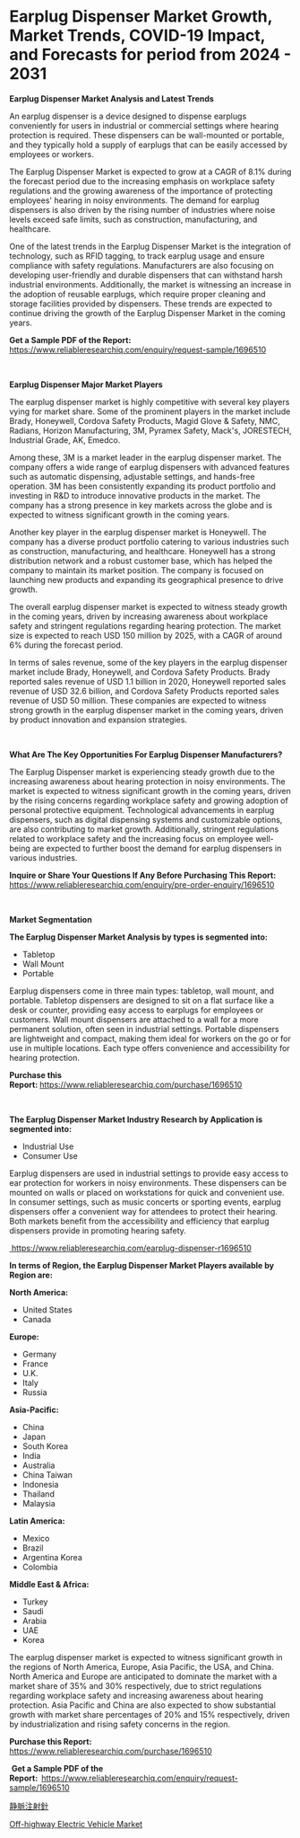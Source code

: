 <p><h1>Earplug Dispenser Market Growth, Market Trends, COVID-19 Impact, and Forecasts for period from 2024 - 2031</h1></p><p><strong>Earplug Dispenser Market Analysis and Latest Trends</strong></p>
<p><p>An earplug dispenser is a device designed to dispense earplugs conveniently for users in industrial or commercial settings where hearing protection is required. These dispensers can be wall-mounted or portable, and they typically hold a supply of earplugs that can be easily accessed by employees or workers.</p><p>The Earplug Dispenser Market is expected to grow at a CAGR of 8.1% during the forecast period due to the increasing emphasis on workplace safety regulations and the growing awareness of the importance of protecting employees' hearing in noisy environments. The demand for earplug dispensers is also driven by the rising number of industries where noise levels exceed safe limits, such as construction, manufacturing, and healthcare.</p><p>One of the latest trends in the Earplug Dispenser Market is the integration of technology, such as RFID tagging, to track earplug usage and ensure compliance with safety regulations. Manufacturers are also focusing on developing user-friendly and durable dispensers that can withstand harsh industrial environments. Additionally, the market is witnessing an increase in the adoption of reusable earplugs, which require proper cleaning and storage facilities provided by dispensers. These trends are expected to continue driving the growth of the Earplug Dispenser Market in the coming years.</p></p>
<p><strong>Get a Sample PDF of the Report:&nbsp;</strong> <a href="https://www.reliableresearchiq.com/enquiry/request-sample/1696510">https://www.reliableresearchiq.com/enquiry/request-sample/1696510</a></p>
<p>&nbsp;</p>
<p><strong>Earplug Dispenser Major Market Players</strong></p>
<p><p>The earplug dispenser market is highly competitive with several key players vying for market share. Some of the prominent players in the market include Brady, Honeywell, Cordova Safety Products, Magid Glove & Safety, NMC, Radians, Horizon Manufacturing, 3M, Pyramex Safety, Mack's, JORESTECH, Industrial Grade, AK, Emedco. </p><p>Among these, 3M is a market leader in the earplug dispenser market. The company offers a wide range of earplug dispensers with advanced features such as automatic dispensing, adjustable settings, and hands-free operation. 3M has been consistently expanding its product portfolio and investing in R&D to introduce innovative products in the market. The company has a strong presence in key markets across the globe and is expected to witness significant growth in the coming years.</p><p>Another key player in the earplug dispenser market is Honeywell. The company has a diverse product portfolio catering to various industries such as construction, manufacturing, and healthcare. Honeywell has a strong distribution network and a robust customer base, which has helped the company to maintain its market position. The company is focused on launching new products and expanding its geographical presence to drive growth.</p><p>The overall earplug dispenser market is expected to witness steady growth in the coming years, driven by increasing awareness about workplace safety and stringent regulations regarding hearing protection. The market size is expected to reach USD 150 million by 2025, with a CAGR of around 6% during the forecast period.</p><p>In terms of sales revenue, some of the key players in the earplug dispenser market include Brady, Honeywell, and Cordova Safety Products. Brady reported sales revenue of USD 1.1 billion in 2020, Honeywell reported sales revenue of USD 32.6 billion, and Cordova Safety Products reported sales revenue of USD 50 million. These companies are expected to witness strong growth in the earplug dispenser market in the coming years, driven by product innovation and expansion strategies.</p></p>
<p>&nbsp;</p>
<p><strong>What Are The Key Opportunities For Earplug Dispenser Manufacturers?</strong></p>
<p><p>The Earplug Dispenser market is experiencing steady growth due to the increasing awareness about hearing protection in noisy environments. The market is expected to witness significant growth in the coming years, driven by the rising concerns regarding workplace safety and growing adoption of personal protective equipment. Technological advancements in earplug dispensers, such as digital dispensing systems and customizable options, are also contributing to market growth. Additionally, stringent regulations related to workplace safety and the increasing focus on employee well-being are expected to further boost the demand for earplug dispensers in various industries.</p></p>
<p><strong>Inquire or Share Your Questions If Any Before Purchasing This Report:</strong> <a href="https://www.reliableresearchiq.com/enquiry/pre-order-enquiry/1696510">https://www.reliableresearchiq.com/enquiry/pre-order-enquiry/1696510</a></p>
<p>&nbsp;</p>
<p><strong>Market Segmentation</strong></p>
<p><strong>The Earplug Dispenser Market Analysis by types is segmented into:</strong></p>
<p><ul><li>Tabletop</li><li>Wall Mount</li><li>Portable</li></ul></p>
<p><p>Earplug dispensers come in three main types: tabletop, wall mount, and portable. Tabletop dispensers are designed to sit on a flat surface like a desk or counter, providing easy access to earplugs for employees or customers. Wall mount dispensers are attached to a wall for a more permanent solution, often seen in industrial settings. Portable dispensers are lightweight and compact, making them ideal for workers on the go or for use in multiple locations. Each type offers convenience and accessibility for hearing protection.</p></p>
<p><strong>Purchase this Report:&nbsp;</strong><a href="https://www.reliableresearchiq.com/purchase/1696510">https://www.reliableresearchiq.com/purchase/1696510</a></p>
<p>&nbsp;</p>
<p><strong>The Earplug Dispenser Market Industry Research by Application is segmented into:</strong></p>
<p><ul><li>Industrial Use</li><li>Consumer Use</li></ul></p>
<p><p>Earplug dispensers are used in industrial settings to provide easy access to ear protection for workers in noisy environments. These dispensers can be mounted on walls or placed on workstations for quick and convenient use. In consumer settings, such as music concerts or sporting events, earplug dispensers offer a convenient way for attendees to protect their hearing. Both markets benefit from the accessibility and efficiency that earplug dispensers provide in promoting hearing safety.</p></p>
<p><a href="https://www.reliableresearchiq.com/earplug-dispenser-r1696510">&nbsp;https://www.reliableresearchiq.com/earplug-dispenser-r1696510</a></p>
<p><strong>In terms of Region, the Earplug Dispenser Market Players available by Region are:</strong></p>
<p>
    <p> <strong> North America: </strong>
        <ul>
            <li>United States</li>
            <li>Canada</li>
        </ul>
        </p> 
    <p> <strong> Europe: </strong>
        <ul>
            <li>Germany</li>
            <li>France</li>
            <li>U.K.</li>
            <li>Italy</li>
            <li>Russia</li>
        </ul>
        </p> 
    <p> <strong> Asia-Pacific: </strong>
        <ul>
            <li>China</li>
            <li>Japan</li>
            <li>South Korea</li>
            <li>India</li>
            <li>Australia</li>
            <li>China Taiwan</li>
            <li>Indonesia</li>
            <li>Thailand</li>
            <li>Malaysia</li>
        </ul>
        </p> 
    <p> <strong> Latin America: </strong>
        <ul>
            <li>Mexico</li>
            <li>Brazil</li>
            <li>Argentina Korea</li>
            <li>Colombia</li>
        </ul>
        </p> 
    <p> <strong> Middle East & Africa: </strong>
        <ul>
            <li>Turkey</li>
            <li>Saudi</li>
            <li>Arabia</li>
            <li>UAE</li>
            <li>Korea</li>
        </ul>
    </p>
    </p>
<p><p>The earplug dispenser market is expected to witness significant growth in the regions of North America, Europe, Asia Pacific, the USA, and China. North America and Europe are anticipated to dominate the market with a market share of 35% and 30% respectively, due to strict regulations regarding workplace safety and increasing awareness about hearing protection. Asia Pacific and China are also expected to show substantial growth with market share percentages of 20% and 15% respectively, driven by industrialization and rising safety concerns in the region.</p></p>
<p><strong>Purchase this Report: </strong><a href="https://www.reliableresearchiq.com/purchase/1696510">https://www.reliableresearchiq.com/purchase/1696510</a></p>
<p>&nbsp;<strong>Get a Sample PDF of the Report:&nbsp;&nbsp;</strong><a href="https://www.reliableresearchiq.com/enquiry/request-sample/1696510">https://www.reliableresearchiq.com/enquiry/request-sample/1696510</a></p>
<p><strong></strong></p>
<p><p><a href="https://github.com/mohamedbakry57/Market-Research-Report-List-5/blob/main/69229816427.md">静脈注射針</a></p><p><a href="https://github.com/RichRobinson5/Market-Research-Report-List-6/blob/main/off-highway-electric-vehicle-market.md">Off-highway Electric Vehicle Market</a></p></p>